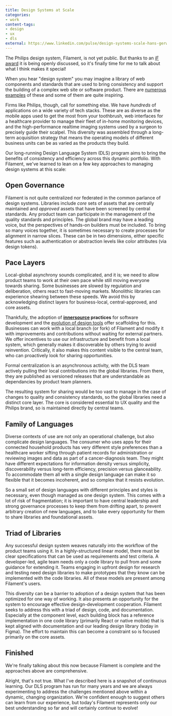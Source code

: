 ```yaml
---
title: Design Systems at Scale
categories:
- work
content-tags:
- design
- ux
- dls
external: https://www.linkedin.com/pulse/design-systems-scale-hans-gerwitz
---
```


The Philips design system, Filament, is not yet public. But thanks to an [iF award](https://ifdesign.com/en/winner-ranking/project/philips-filament/542755) it is being openly discussed, so it's finally time for me to talk about what I think makes it special!

When you hear "design system" you may imagine a library of web components and standards that are used to bring consistency  and support the building of a complex web site or software product. There are [numerous examples](https://github.com/alexpate/awesome-design-systems) of these and some of them are quite inspiring.

Firms like Philips, though, call for something else. We have _hundreds_ of applications on a wide variety of tech stacks. These are as diverse as the mobile apps used to get the most from your toothbrush, web interfaces for a healthcare provider to manage their fleet of in-home monitoring devices, and the high-performance realtime imaging systems used by a surgeon to precisely guide their scalpel. This diversity was assembled through a long-term acquisition strategy that means the operating models of different business units can be as varied as the products they build.

Our long-running Design Language System (DLS) program aims to bring the benefits of consistency and efficiency across this dynamic portfolio. With Filament, we've learned to lean on a few key approaches to managing design systems at this scale:

## Open Governance

Filament is not quite centralized nor federated in the common parlance of design systems. Libraries include _core_ sets of assets that are centrally maintained and _approved_ assets that have been screened by central standards. Any product team can participate in the management of the quality standards and principles. The global brand may have a leading voice, but the perspectives of hands-on builders must be included. To bring so many voices together, it is sometimes necessary to create processes for alignment in narrow slices. These can be in two dimensions, either specific features such as authentication or abstraction levels like color attributes (via design tokens).

## Pace Layers

Local-global asynchrony sounds complicated, and it is; we need to allow product teams to work at their own pace while still moving everyone towards sharing. Some businesses are slowed by regulation and deliberation, others react to fast-moving markets. Monolithic libraries can experience shearing between these speeds. We avoid this by acknowledging distinct layers for business-local, central-approved, and core assets.

Thankfully, the adoption of **[innersource](https://en.wikipedia.org/wiki/Inner_source) practices** for software development and the [evolution of design tools](https://www.figma.com/best-practices/branching-in-figma/) offer scaffolding for this. Businesses can work with a local branch (or fork) of Filament and modify it with improvements and contributions without waiting for external partners. We offer incentives to use our infrastructure and benefit from a local system, which generally makes it discoverable by others trying to avoid reinvention. Critically, it also makes this content visible to the central team, who can proactively look for sharing opportunities.

Formal centralization is an asynchronous activity, with the DLS team actively pulling their local contributions into the global libraries. From there, they are published as versioned releases that are understandable as dependancies by product team planners.

The resulting system for sharing would be too vast to manage in the case of changes to quality and consistency standards, so the global libraries need a distinct core layer. The core is considered essential to UX quality and the Philips brand, so is maintained directly by central teams.

## Family of Languages

Diverse contexts of use are not only an operational challenge, but also complicate design languages. The consumer who uses apps for their connected household products has very different style preferences than a healthcare worker sifting through patient records for administration or reviewing images and data as part of a cancer-diagnosis team. They might have different expectations for information density versus simplicity, discoverability versus long-term efficiency, precision versus glanceability. To accommodate them all with a single design language can make it so flexible that it becomes incoherent, and so complex that it resists evolution.

So a small set of design languages with different principles and styles is necessary, even though managed as one design system. This comes with a lot of risk of fragmentation; it is important to have central leadership and strong governance processes to keep them from drifting apart, to prevent arbitrary creation of new languages, and to take every opportunity for them to share libraries and foundational assets.

## Triad of Libraries

Any successful design system weaves naturally into the workflow of the product teams using it. In a highly-structured linear model, there must be clear specifications that can be used as requirements and test criteria. A developer-led, agile team needs only a code library to pull from and some guidance for extending it. Teams engaging in upfront design for research and testing need design libraries to make prototypes that they know can be implemented with the code libraries. All of these models are present among Filament's users.

This diversity can be a barrier to adoption of a design system that has been optimized for one way of working. It also presents an opportunity for the system to encourage effective design-development cooperation. Filament seeks to address this with a triad of design, code, and documentation. Especially at the component level, each building block has a reference implementation in one code library (primarily React or native mobile) that is kept aligned with documentation and our leading design library (today in Figma). The effort to maintain this can become a constraint so is focused primarily on the core assets.

## Finished

We're finally talking about this now because Filament is complete and the approaches above are comprehensive.

Alright, that's not true. What I've described here is a snapshot of continuous learning. Our DLS program has run for many years and we are always experimenting to address the challenges mentioned above within a dynamic, changing organization. We're confident enough to suggest others can learn from our experience, but today's Filament represents only our best understanding so far and will certainly continue to evolve!
